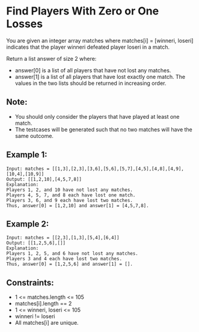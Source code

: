 # Find Players With Zero or One Losses

You are given an integer array matches where matches[i] = [winneri, loseri] indicates that the player winneri defeated player loseri in a match.

Return a list answer of size 2 where:

- answer[0] is a list of all players that have not lost any matches.
- answer[1] is a list of all players that have lost exactly one match.
  The values in the two lists should be returned in increasing order.

## Note:

- You should only consider the players that have played at least one match.
- The testcases will be generated such that no two matches will have the same outcome.

## Example 1:

```
Input: matches = [[1,3],[2,3],[3,6],[5,6],[5,7],[4,5],[4,8],[4,9],[10,4],[10,9]]
Output: [[1,2,10],[4,5,7,8]]
Explanation:
Players 1, 2, and 10 have not lost any matches.
Players 4, 5, 7, and 8 each have lost one match.
Players 3, 6, and 9 each have lost two matches.
Thus, answer[0] = [1,2,10] and answer[1] = [4,5,7,8].
```

## Example 2:

```
Input: matches = [[2,3],[1,3],[5,4],[6,4]]
Output: [[1,2,5,6],[]]
Explanation:
Players 1, 2, 5, and 6 have not lost any matches.
Players 3 and 4 each have lost two matches.
Thus, answer[0] = [1,2,5,6] and answer[1] = [].
```

## Constraints:

- 1 <= matches.length <= 105
- matches[i].length == 2
- 1 <= winneri, loseri <= 105
- winneri != loseri
- All matches[i] are unique.
